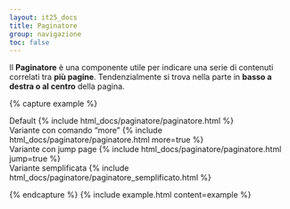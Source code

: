 ```yaml
---
layout: it25_docs
title: Paginatore
group: navigazione
toc: false
---
```


Il **Paginatore** è una componente utile per indicare una serie di contenuti correlati tra **più pagine**. Tendenzialmente si trova nella parte in **basso a destra o al centro** della pagina.

{% capture example %}

<div class="container-fluid">
  <div class="row">
    <div class="col">
      <label class="my-3">Default</label>
      {% include html_docs/paginatore/paginatore.html %}
    </div>
    <div class="col">
      <label class="my-3">Variante con comando “more”</label>
      {% include html_docs/paginatore/paginatore.html more=true %}
    </div>
  </div>
  <div class="row">
    <div class="col">
      <label class="my-3">Variante con jump page</label>
      {% include html_docs/paginatore/paginatore.html jump=true %}
    </div>
    <div class="col">
      <label class="my-3">Variante semplificata</label>
       {% include html_docs/paginatore/paginatore_semplificato.html %}
    </div>
  </div>
</div>

{% endcapture %}
{% include example.html content=example %}
